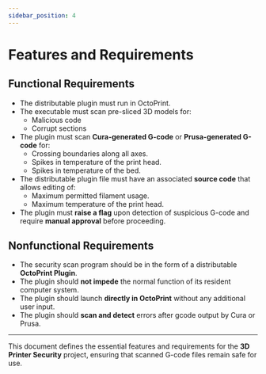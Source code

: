 ```yaml
---
sidebar_position: 4
---
```


# Features and Requirements

## Functional Requirements
- The distributable plugin must run in OctoPrint.
- The executable must scan pre-sliced 3D models for:
	- Malicious code
	- Corrupt sections
- The plugin must scan **Cura-generated G-code** or **Prusa-generated G-code** for:
	- Crossing boundaries along all axes.
	- Spikes in temperature of the print head.
    - Spikes in temperature of the bed.
- The distributable plugin file must have an associated **source code** that allows editing of:
	- Maximum permitted filament usage.
	- Maximum temperature of the print head.
- The plugin must **raise a flag** upon detection of suspicious G-code and require **manual approval** before proceeding.

## Nonfunctional Requirements
- The security scan program should be in the form of a distributable **OctoPrint Plugin**.
- The plugin should **not impede** the normal function of its resident computer system.
- The plugin should launch **directly in OctoPrint** without any additional user input.
- The plugin should **scan and detect** errors after gcode output by Cura or Prusa.

---

This document defines the essential features and requirements for the **3D Printer Security** project, ensuring that scanned G-code files remain safe for use.
